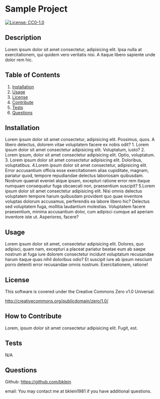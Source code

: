 # Sample Project

  [![License: CC0-1.0](https://licensebuttons.net/l/zero/1.0/80x15.png)](http://creativecommons.org/publicdomain/zero/1.0/)

  ## Description
  Lorem ipsum dolor sit amet consectetur, adipisicing elit. Ipsa nulla at exercitationem, qui quidem vero veritatis nisi. A itaque libero sapiente unde dolor rem hic.
  
  ## Table of Contents
  1. [Installation](#Installation)
  2. [Usage](#usage)
  3. [License](#license)
  4. [Contribute](#contribute)
  5. [Tests](#tests)
  6. [Questions](#questions)
  
  ## Installation
  Lorem ipsum dolor sit amet consectetur, adipisicing elit. Possimus, quos. A libero delectus, dolorem vitae voluptatem facere ex nobis odit? 1. Lorem ipsum dolor sit amet consectetur adipisicing elit. Voluptatum, iusto? 2. Lorem ipsum, dolor sit amet consectetur adipisicing elit. Optio, voluptatum. 3. Lorem ipsum dolor sit amet consectetur adipisicing elit. Doloribus, voluptatibus. 4.Lorem ipsum dolor sit amet consectetur, adipisicing elit. Error accusantium officia esse exercitationem alias cupiditate, magnam, pariatur quod, tempore repudiandae delectus laboriosam quibusdam. Nostrum quaerat eveniet atque ipsam, excepturi ratione error rem itaque numquam consequatur fuga obcaecati non, praesentium suscipit? 5.Lorem ipsum dolor sit amet consectetur adipisicing elit. Nisi omnis delectus voluptatem tempore harum quibusdam provident quo quae inventore voluptas dolorum accusamus, perferendis ea labore libero hic? Delectus sed voluptatem fuga, mollitia laudantium molestias. Voluptatem facere praesentium, minima accusantium dolor, cum adipisci cumque ad aperiam inventore iste ut. Asperiores, facere?
  
  ## Usage
  Lorem ipsum dolor sit amet, consectetur adipisicing elit. Dolores, quo adipisci, quam nam, excepturi a placeat pariatur beatae eum ab saepe nostrum at fuga iure dolorem consectetur incidunt voluptatum recusandae harum itaque quas nihil doloribus odio? Et suscipit iure ab ipsum nesciunt porro deleniti error recusandae omnis nostrum. Exercitationem, ratione!
  
  ## License
  This software is covered under the Creative Commons Zero v1.0 Universal.
  
  http://creativecommons.org/publicdomain/zero/1.0/
  
  ## How to Contribute
  Lorem, ipsum dolor sit amet consectetur adipisicing elit. Fugit, est.
  
  ## Tests
  N/A
  
  ## Questions
  Github: https://github.com/bklein
  
  email: You may contact me at bklein1981 if you have additional questions.
